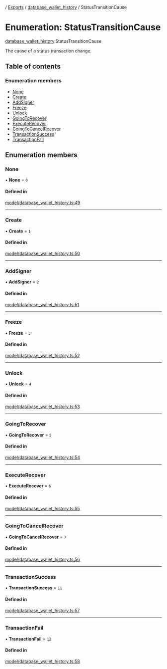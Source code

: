 [](../README.md) / [Exports](../modules.md) / [database\_wallet\_history](../modules/database_wallet_history.md) / StatusTransitionCause

# Enumeration: StatusTransitionCause

[database_wallet_history](../modules/database_wallet_history.md).StatusTransitionCause

The cause of a status transaction change.

## Table of contents

### Enumeration members

- [None](database_wallet_history.StatusTransitionCause.md#none)
- [Create](database_wallet_history.StatusTransitionCause.md#create)
- [AddSigner](database_wallet_history.StatusTransitionCause.md#addsigner)
- [Freeze](database_wallet_history.StatusTransitionCause.md#freeze)
- [Unlock](database_wallet_history.StatusTransitionCause.md#unlock)
- [GoingToRecover](database_wallet_history.StatusTransitionCause.md#goingtorecover)
- [ExecuteRecover](database_wallet_history.StatusTransitionCause.md#executerecover)
- [GoingToCancelRecover](database_wallet_history.StatusTransitionCause.md#goingtocancelrecover)
- [TransactionSuccess](database_wallet_history.StatusTransitionCause.md#transactionsuccess)
- [TransactionFail](database_wallet_history.StatusTransitionCause.md#transactionfail)

## Enumeration members

### None

• **None** = `0`

#### Defined in

[model/database_wallet_history.ts:49](https://github.com/ieigen/eigen_service/blob/1208a86/src/model/database_wallet_history.ts#L49)

___

### Create

• **Create** = `1`

#### Defined in

[model/database_wallet_history.ts:50](https://github.com/ieigen/eigen_service/blob/1208a86/src/model/database_wallet_history.ts#L50)

___

### AddSigner

• **AddSigner** = `2`

#### Defined in

[model/database_wallet_history.ts:51](https://github.com/ieigen/eigen_service/blob/1208a86/src/model/database_wallet_history.ts#L51)

___

### Freeze

• **Freeze** = `3`

#### Defined in

[model/database_wallet_history.ts:52](https://github.com/ieigen/eigen_service/blob/1208a86/src/model/database_wallet_history.ts#L52)

___

### Unlock

• **Unlock** = `4`

#### Defined in

[model/database_wallet_history.ts:53](https://github.com/ieigen/eigen_service/blob/1208a86/src/model/database_wallet_history.ts#L53)

___

### GoingToRecover

• **GoingToRecover** = `5`

#### Defined in

[model/database_wallet_history.ts:54](https://github.com/ieigen/eigen_service/blob/1208a86/src/model/database_wallet_history.ts#L54)

___

### ExecuteRecover

• **ExecuteRecover** = `6`

#### Defined in

[model/database_wallet_history.ts:55](https://github.com/ieigen/eigen_service/blob/1208a86/src/model/database_wallet_history.ts#L55)

___

### GoingToCancelRecover

• **GoingToCancelRecover** = `7`

#### Defined in

[model/database_wallet_history.ts:56](https://github.com/ieigen/eigen_service/blob/1208a86/src/model/database_wallet_history.ts#L56)

___

### TransactionSuccess

• **TransactionSuccess** = `11`

#### Defined in

[model/database_wallet_history.ts:57](https://github.com/ieigen/eigen_service/blob/1208a86/src/model/database_wallet_history.ts#L57)

___

### TransactionFail

• **TransactionFail** = `12`

#### Defined in

[model/database_wallet_history.ts:58](https://github.com/ieigen/eigen_service/blob/1208a86/src/model/database_wallet_history.ts#L58)
